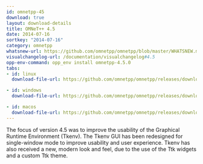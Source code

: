 ```yaml
---
id: omnetpp-45
download: true
layout: download-details
title: OMNeT++ 4.5
date: 2014-07-16
sortkey: "2014-07-16"
category: omnetpp
whatsnew-url: https://github.com/omnetpp/omnetpp/blob/master/WHATSNEW.md#omnet-45-june-2014
visualchangelog-url: /documentation/visualchangelog#4.5
opp-env-command: opp_env install omnetpp-4.5.0
tabs:
- id: linux
  download-file-url: https://github.com/omnetpp/omnetpp/releases/download/omnetpp-4.5/omnetpp-4.5-src.tgz

- id: windows
  download-file-url: https://github.com/omnetpp/omnetpp/releases/download/omnetpp-4.5/omnetpp-4.5-src-windows.zip

- id: macos
  download-file-url: https://github.com/omnetpp/omnetpp/releases/download/omnetpp-4.5/omnetpp-4.5-src.tgz
---
```


The focus of version 4.5 was to improve the usability of the Graphical Runtime
Environment (Tkenv). The Tkenv GUI has been redesigned for single-window mode to
improve usability and user experience. Tkenv has also received a new, modern
look and feel, due to the use of the Ttk widgets and a custom Ttk theme.
